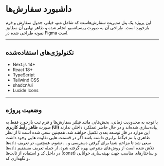 # داشبورد سفارش‌ها

این پروژه یک پنل مدیریت سفارش‌هاست که شامل منو، فیلتر، جدول سفارش و فرم بازخورد است. طراحی آن به صورت ریسپانسیو انجام شده و ظاهر نهایی آن مطابق نمونه طراحی شده در Figma است.

---

## تکنولوژی‌های استفاده‌شده

- Next.js 14+
- React 18+
- TypeScript
- Tailwind CSS
- shadcn/ui
- Lucide Icons

---

## وضعیت پروژه

با توجه به محدودیت زمانی، بخش‌هایی مانند فیلتر سفارش‌ها و فرم ثبت بازخورد فقط به صورت **ظاهر رابط کاربری (UI)** پیاده‌سازی شده‌اند و در حال حاضر عملکرد داخلی ندارند این موارد در فاز توسعه بعدی تکمیل خواهند شد. همچنین سعی شده است تا از نظر ظاهری با تم فیگما برابری داشته باشد اگر در قسمت هایی تفاوت هایی وجود داشت سعی شد تا مزاحم شما برای گرفتن دسترسی و ... نشوم. همچنین، در تعریف داده‌ها تلاش شده است از روش‌های متنوعی بهره گرفته شود، از جمله تعریف مستقیم داده‌ها در داخل کد و استفاده از ثابت‌ها (const) و ساختارهای مناسب جهت بهینه‌سازی خوانایی و نگهداری کد.
